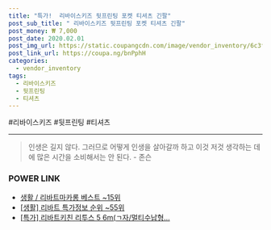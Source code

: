 ```yaml
--- 
title: "특가!  리바이스키즈 뒷프린팅 포켓 티셔츠 긴팔" 
post_sub_title: " 리바이스키즈 뒷프린팅 포켓 티셔츠 긴팔" 
post_money: ₩ 7,000 
post_date: 2020.02.01 
post_img_url: https://static.coupangcdn.com/image/vendor_inventory/6c3f/36e5890aa8d060b47c36084321da34e2aeb91282e01041f574275e06eb46.jpg 
post_link_url: https://coupa.ng/bnPphH 
categories: 
  - vendor_inventory 
tags: 
  - 리바이스키즈 
  - 뒷프린팅 
  - 티셔츠 
--- 
```

  #리바이스키즈 #뒷프린팅 #티셔츠 
<hr> 

> 인생은 길지 않다. 그러므로 어떻게 인생을 살아갈까 하고 이것 저것 생각하는 데에 많은 시간을 소비해서는 안 된다. - 존슨 


### POWER LINK

* <a href="https://blog.naver.com/santokki14/221785298141" target="_blank">생활 / 리바트마카롱 베스트 ~15위</a>
* <a href="https://blog.naver.com/sakai111/221777167773" target="_blank"> [생활] 리바트 특가정보 순위 ~55위</a>
* <a href="https://blog.naver.com/sakai111/221786682116" target="_blank">[특가] 리바트키친 리투스 5 6m(ㄱ자/멀티수납형...</a>
